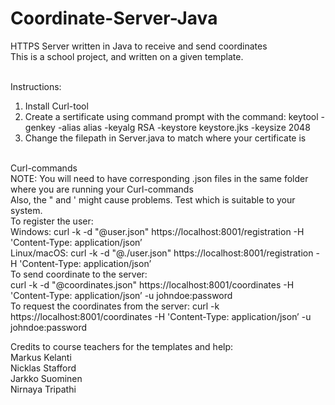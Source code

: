 # Coordinate-Server-Java
HTTPS Server written in Java to receive and send coordinates
<br>
This is a school project, and written on a given template.
<br>
<br>

Instructions:
<br>
1. Install Curl-tool<br>
2. Create a sertificate using command prompt with the command: keytool -genkey -alias alias -keyalg RSA -keystore keystore.jks -keysize 2048<br>
3. Change the filepath in Server.java to match where your certificate is<br> 


<br>
Curl-commands<br>
NOTE: You will need to have corresponding .json files in the same folder where you are running your Curl-commands<br>
Also, the " and ' might cause problems. Test which is suitable to your system.<br>
To register the user:<br>
Windows: curl -k -d "@user.json" https://localhost:8001/registration -H 'Content-Type: application/json’<br>
Linux/macOS: curl -k -d "@./user.json" https://localhost:8001/registration -H 'Content-Type: application/json’<br>
To send coordinate to the server:<br>
curl -k -d "@coordinates.json" https://localhost:8001/coordinates -H 'Content-Type: application/json’ -u johndoe:password<br>
To request the coordinates from the server: curl -k https://localhost:8001/coordinates -H 'Content-Type: application/json’ -u johndoe:password<br>

Credits to course teachers for the templates and help:<br>
Markus Kelanti<br>
Nicklas Stafford<br>
Jarkko Suominen<br>
Nirnaya Tripathi<br>
